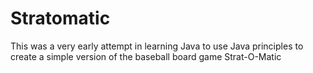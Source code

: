 # Stratomatic
This was a very early attempt in learning Java to use Java principles to create a simple version of the baseball board game Strat-O-Matic
